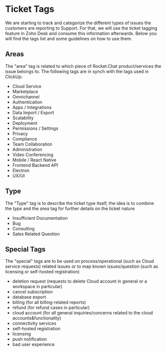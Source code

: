 # Ticket Tags

We are starting to track and categorize the different types of issues the customers are reporting to Support. For that, we will use the ticket tagging feature in Zoho Desk and consume this information afterwards. Below you will find the tags list and some guidelines on how to use them.

## Areas

The "area" tag is related to which piece of Rocket.Chat product/services the issue belongs to. The following tags are in synch with the tags used in ClickUp:

* Cloud Service 
* Marketplace 
* Omnichannel 
* Authentication
* Apps / Integrations 
* Data Import / Export 
* Scalability 
* Deployment 
* Permissions / Settings 
* Privacy 
* Compliance 
* Team Collaboration 
* Administration 
* Video Conferencing 
* Mobile / React Native 
* Frontend Backend API
* Electron
* UX/UI

## Type

The "Type" tag is to describe the ticket type itself, the idea is to combine the _type_ and the _area_ tag for further details on the ticket nature

* Insufficient Documentation
* Bug
* Consulting
* Sales Related Question



## Special Tags

The "special" tags are to be used on process/operational \(such as Cloud service requests\) related issues or to map known issues/question \(such as licensing or self-hosted registration\)

* deletion request \(requests to delete Cloud account in general or a workspace in particular\)
* cancel subscription
* database export
* billing \(for all billing-related reports\)
* refund \(for refund cases in particular\)
* cloud account \(for all general inquiries/concerns related to the cloud accounts&functionality\)
* connectivity services 
* self-hosted registration
* licensing
* push notification
* bad user experience

## 



## 

